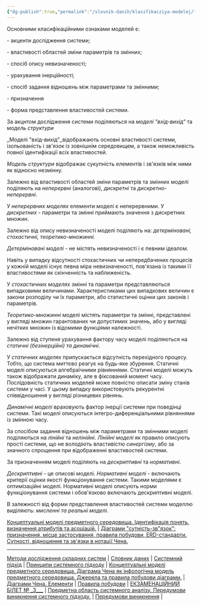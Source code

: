 ```yaml
---
{"dg-publish":true,"permalink":"/slovnik-danih/klasifikacziya-modelej/","title":"Класифікація моделей","metatags":"https://drakon.stopbot.pp.ua/ide/doc/admin/3","noteIcon":""}
---
```



Основними класифікаційними ознаками моделей є:

\- акценти дослідження системи;

\- властивості областей зміни параметрів та змінних;

\- спосіб опису невизначеності;

\- урахування інерційності;

\- спосіб задання відношень між параметрами та змінними;

\- призначення

\- форма представлення властивостей системи.

За акцнтом дослідження системи поділяються на _моделі "вхід-вихід"_ та _модель структури_

_Моделі "вхід-вихід"_відображають основні властивості системи, ізольованість і зв'язок із зовнішнім середовищем, а також неможливість повної ідентифікації всіх властивостей.

_Модель структури_ відображає сукупність елементів і зв'язків між ними як відносно незмінну.

Залежно від властивості областей зміни параметрів та змінних моделі поділяють на _неперервні_ (аналогові), _дискретні_ та _дискретно-неперервні_.

У _неперервних моделях_ елементи моделі є неперервними. У _дискретних -_ параметри та змінні приймають значення з дискретних множин.

Залежно від опису невизначеності моделі поділяють на: _детерміновані, стохастичні, теоретико-множинні._

_Детерміновані моделі_ \- не містять невизначеності і є певним ідеалом.

Навіть у випадку відсутності стохастичних чи непередбачених процесів у кожній моделі існує певна міра невизначеності, пов'язана із такими її властивостями як скінченність та наближеність.

У _стохастичних моделях_ змінні та параметри представляються випадковими величинами. Характеристиками цих випадкових величин є закони розподілу чи їх параметри, або статистичні оцінки цих законів і параметрів.

_Теоретико-множинні_ моделі містять параметри та змінні, представлені у вигляді множин гарантованих чи допустимих значень, або у вигляді нечітких множин із відомими функціями належності.

Залежно від ступеня урахування фактору часу моделі поділяються на _статичні (безінерційні) та динамічні_.

У _статичних моделях_ припускається відсутність перехідного процесу. Тобто, що система миттєво реагує на будь-яке збурення. Статичні моделі описуються алгебраїчними рівняннями. Статичні моделі можуть також відображати динаміку, але в фіксований момент часу. Послідовність статичних моделей може повністю описати зміну станів системи у часі. У цьому випадку використовують рекурентні співвідношення у вигляді різницевих рівнянь.

_Динамічні моделі_ враховують фактор інерції системи при поведінці системи. Такі моделі описуються інтегро-диференціальними рівняннями із змінною часу.

За спосібом задання відношень між параметрами та змінними моделі поділяються на _лінійні_ та _нелінійні_. _Лінійні моделі_ як правило описують прості системи, що не володіють властивістю _синергізму_, або за значного спрощення при відображенні властивостей системи.

За призначенням моделі поділяють на _дескриптивні_ та _нормативні_.

_Дескриптивні_ \- це описові моделі. _Нормативні моделі_ \- включають критерії оцінки якості функціонування системи. Такими моделями є оптимізаційні моделі. Нормативні моделі описують норми функціонування системи і обов'язково включають дескриптивні моделі.

В залежності від форми представлення властивостей системи моделлю виділяють: _мисленні та реальні моделі_.

[Концептуальні моделі предметного середовища. Ідентифікація понять, визначення атрибутів та асоціацій.](http://um.co.ua/8/8-19/8-191264.html) | [Діаграми "сутність-зв"язок": призначення, місце застосування, правила побудови, ERD-стандарти. Сутності, відношення та зв'язки в нотації Чена.](http://um.co.ua/8/8-19/8-191266.html)

* * *

[Методи дослідження складних систем](http://um.co.ua/8/8-19/8-191254.html) | [Словник даних](http://um.co.ua/8/8-19/8-191255.html) | [Системний підхід](http://um.co.ua/8/8-19/8-191256.html) | [Принципи системного підходу](http://um.co.ua/8/8-19/8-191257.html) | [Концептуальні моделі предметного середовища. Діаграма Чена як інфологічна модель предметного середовища. Джерела та правила побудови діаграми.](http://um.co.ua/8/8-19/8-191258.html) | [Діаграми Чена. Елементи](http://um.co.ua/8/8-19/8-191259.html) | [Правила побудови](http://um.co.ua/8/8-19/8-191260.html) | [ЕКЗАМЕНАЦІЙНИЙ БІЛЕТ № \_3\_\_\_](http://um.co.ua/8/8-19/8-191261.html) | [Предметна область системного аналізу. Передумови виникнення системного підходу.](http://um.co.ua/8/8-19/8-191262.html) | [Передумови виникнення](http://um.co.ua/8/8-19/8-191263.html) |